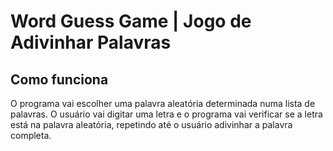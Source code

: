 # Word Guess Game | Jogo de Adivinhar Palavras

## Como funciona

O programa vai escolher uma palavra aleatória determinada numa lista de palavras. O usuário vai digitar uma letra e o programa vai verificar se a letra está na palavra aleatória, repetindo até o usuário adivinhar a palavra completa.
